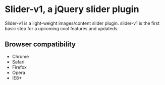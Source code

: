 Slider-v1, a jQuery slider plugin
===

Slider-v1 is a light-weight images/content slider plugin. slider-v1 is the first basic step for a 
upcoming cool features and updateds.

Browser compatibility
---

* Chrome
* Safari
* Firefox
* Opera
* IE8+
